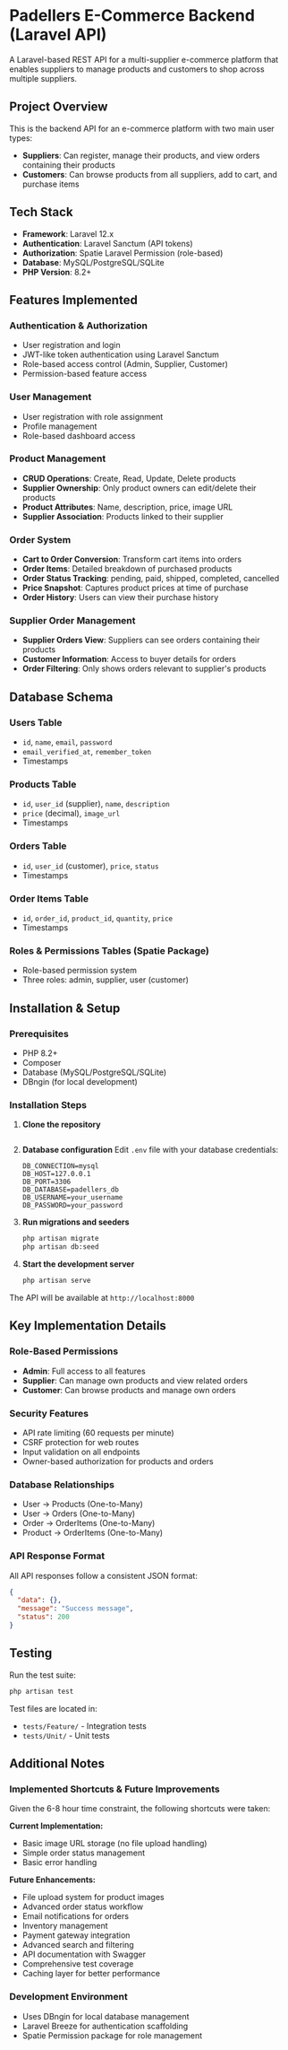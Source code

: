 # Padellers E-Commerce Backend (Laravel API)

A Laravel-based REST API for a multi-supplier e-commerce platform that enables suppliers to manage products and customers to shop across multiple suppliers.

## Project Overview

This is the backend API for an e-commerce platform with two main user types:
- **Suppliers**: Can register, manage their products, and view orders containing their products
- **Customers**: Can browse products from all suppliers, add to cart, and purchase items

## Tech Stack

- **Framework**: Laravel 12.x
- **Authentication**: Laravel Sanctum (API tokens)
- **Authorization**: Spatie Laravel Permission (role-based)
- **Database**: MySQL/PostgreSQL/SQLite
- **PHP Version**: 8.2+

## Features Implemented

### Authentication & Authorization
- User registration and login
- JWT-like token authentication using Laravel Sanctum
- Role-based access control (Admin, Supplier, Customer)
- Permission-based feature access

### User Management
- User registration with role assignment
- Profile management
- Role-based dashboard access

### Product Management
- **CRUD Operations**: Create, Read, Update, Delete products
- **Supplier Ownership**: Only product owners can edit/delete their products
- **Product Attributes**: Name, description, price, image URL
- **Supplier Association**: Products linked to their supplier

### Order System
- **Cart to Order Conversion**: Transform cart items into orders
- **Order Items**: Detailed breakdown of purchased products
- **Order Status Tracking**: pending, paid, shipped, completed, cancelled
- **Price Snapshot**: Captures product prices at time of purchase
- **Order History**: Users can view their purchase history

### Supplier Order Management
- **Supplier Orders View**: Suppliers can see orders containing their products
- **Customer Information**: Access to buyer details for orders
- **Order Filtering**: Only shows orders relevant to supplier's products

## Database Schema

### Users Table
- `id`, `name`, `email`, `password`
- `email_verified_at`, `remember_token`
- Timestamps

### Products Table
- `id`, `user_id` (supplier), `name`, `description` 
- `price` (decimal), `image_url`
- Timestamps

### Orders Table
- `id`, `user_id` (customer), `price`, `status`
- Timestamps

### Order Items Table
- `id`, `order_id`, `product_id`, `quantity`, `price`
- Timestamps

### Roles & Permissions Tables (Spatie Package)
- Role-based permission system
- Three roles: admin, supplier, user (customer)


## Installation & Setup

### Prerequisites
- PHP 8.2+
- Composer
- Database (MySQL/PostgreSQL/SQLite)
- DBngin (for local development) 

### Installation Steps

1. **Clone the repository**
   ```bash artisan key:generate
   ```

4. **Database configuration**
   Edit `.env` file with your database credentials:
   ```env
   DB_CONNECTION=mysql
   DB_HOST=127.0.0.1
   DB_PORT=3306
   DB_DATABASE=padellers_db
   DB_USERNAME=your_username
   DB_PASSWORD=your_password
   ```

5. **Run migrations and seeders**
   ```bash
   php artisan migrate
   php artisan db:seed
   ```

6. **Start the development server**
   ```bash
   php artisan serve
   ```

The API will be available at `http://localhost:8000`

## Key Implementation Details

### Role-Based Permissions
- **Admin**: Full access to all features
- **Supplier**: Can manage own products and view related orders
- **Customer**: Can browse products and manage own orders

### Security Features
- API rate limiting (60 requests per minute)
- CSRF protection for web routes
- Input validation on all endpoints
- Owner-based authorization for products and orders

### Database Relationships
- User → Products (One-to-Many)
- User → Orders (One-to-Many) 
- Order → OrderItems (One-to-Many)
- Product → OrderItems (One-to-Many)

### API Response Format
All API responses follow a consistent JSON format:
```json
{
  "data": {},
  "message": "Success message",
  "status": 200
}
```

## Testing

Run the test suite:
```bash
php artisan test
```

Test files are located in:
- `tests/Feature/` - Integration tests
- `tests/Unit/` - Unit tests

## Additional Notes

### Implemented Shortcuts & Future Improvements
Given the 6-8 hour time constraint, the following shortcuts were taken:

**Current Implementation:**
- Basic image URL storage (no file upload handling)
- Simple order status management
- Basic error handling

**Future Enhancements:**
- File upload system for product images
- Advanced order status workflow
- Email notifications for orders
- Inventory management
- Payment gateway integration
- Advanced search and filtering
- API documentation with Swagger
- Comprehensive test coverage
- Caching layer for better performance

### Development Environment
- Uses DBngin for local database management
- Laravel Breeze for authentication scaffolding
- Spatie Permission package for role management
